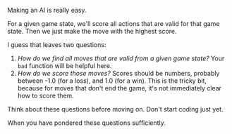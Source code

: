 Making an AI is really easy.

For a given game state, we'll score all actions that are valid
for that game state. Then we just make the move with the highest
score.

I guess that leaves two questions:

   1. *How do we find all moves that are valid from a given game state?* Your `bad` function will be helpful here.
   2. *How do we score those moves?* Scores should be numbers, probably
   between -1.0 (for a loss), and 1.0 (for a win). This is the tricky bit,
   because for moves that don't end the game, it's not immediately clear
   how to score them.

Think about these questions before moving on. Don't start coding just yet.

<guide>When you have pondered these questions sufficiently.</guide>